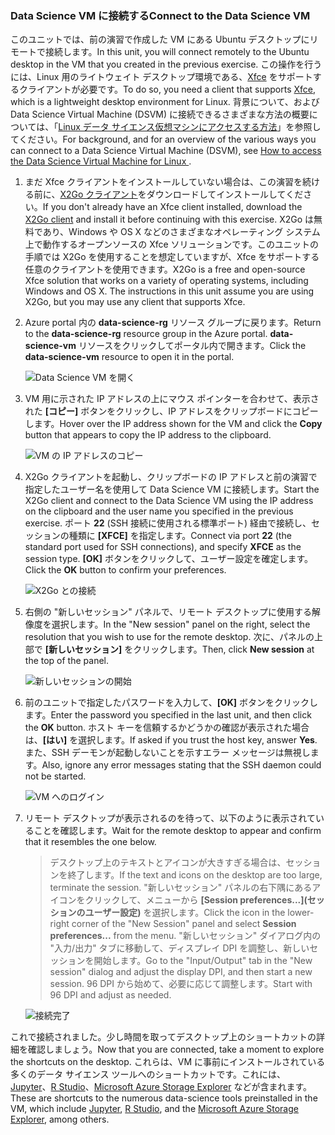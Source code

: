### <a name="connect-to-the-data-science-vm"></a><span data-ttu-id="665fa-101">Data Science VM に接続する</span><span class="sxs-lookup"><span data-stu-id="665fa-101">Connect to the Data Science VM</span></span>

<span data-ttu-id="665fa-102">このユニットでは、前の演習で作成した VM にある Ubuntu デスクトップにリモートで接続します。</span><span class="sxs-lookup"><span data-stu-id="665fa-102">In this unit, you will connect remotely to the Ubuntu desktop in the VM that you created in the previous exercise.</span></span> <span data-ttu-id="665fa-103">この操作を行うには、Linux 用のライトウェイト デスクトップ環境である、[Xfce](https://xfce.org/) をサポートするクライアントが必要です。</span><span class="sxs-lookup"><span data-stu-id="665fa-103">To do so, you need a client that supports [Xfce](https://xfce.org/), which is a lightweight desktop environment for Linux.</span></span> <span data-ttu-id="665fa-104">背景について、および Data Science Virtual Machine (DSVM) に接続できるさまざまな方法の概要については、「[Linux データ サイエンス仮想マシンにアクセスする方法](https://docs.microsoft.com/azure/machine-learning/data-science-virtual-machine/dsvm-ubuntu-intro#how-to-access-the-data-science-virtual-machine-for-linux)」を参照してください。</span><span class="sxs-lookup"><span data-stu-id="665fa-104">For background, and for an overview of the various ways you can connect to a Data Science Virtual Machine (DSVM), see [How to access the Data Science Virtual Machine for Linux ](https://docs.microsoft.com/azure/machine-learning/data-science-virtual-machine/dsvm-ubuntu-intro#how-to-access-the-data-science-virtual-machine-for-linux).</span></span>

1. <span data-ttu-id="665fa-105">まだ Xfce クライアントをインストールしていない場合は、この演習を続ける前に、[X2Go クライアント](https://wiki.x2go.org/doku.php/download:start)をダウンロードしてインストールしてください。</span><span class="sxs-lookup"><span data-stu-id="665fa-105">If you don't already have an Xfce client installed, download the [X2Go client](https://wiki.x2go.org/doku.php/download:start) and install it before continuing with this exercise.</span></span> <span data-ttu-id="665fa-106">X2Go は無料であり、Windows や OS X などのさまざまなオペレーティング システム上で動作するオープンソースの Xfce ソリューションです。このユニットの手順では X2Go を使用することを想定していますが、Xfce をサポートする任意のクライアントを使用できます。</span><span class="sxs-lookup"><span data-stu-id="665fa-106">X2Go is a free and open-source Xfce solution that works on a variety of operating systems, including Windows and OS X. The instructions in this unit assume you are using X2Go, but you may use any client that supports Xfce.</span></span>

1. <span data-ttu-id="665fa-107">Azure portal 内の **data-science-rg** リソース グループに戻ります。</span><span class="sxs-lookup"><span data-stu-id="665fa-107">Return to the **data-science-rg** resource group in the Azure portal.</span></span> <span data-ttu-id="665fa-108">**data-science-vm** リソースをクリックしてポータル内で開きます。</span><span class="sxs-lookup"><span data-stu-id="665fa-108">Click the **data-science-vm** resource to open it in the portal.</span></span>

    ![Data Science VM を開く](../media/2-open-data-science-vm.png)

1. <span data-ttu-id="665fa-110">VM 用に示された IP アドレスの上にマウス ポインターを合わせて、表示された **[コピー]** ボタンをクリックし、IP アドレスをクリップボードにコピーします。</span><span class="sxs-lookup"><span data-stu-id="665fa-110">Hover over the IP address shown for the VM and click the **Copy** button that appears to copy the IP address to the clipboard.</span></span>

    ![VM の IP アドレスのコピー](../media/2-copy-ip-address.png)

1. <span data-ttu-id="665fa-112">X2Go クライアントを起動し、クリップボードの IP アドレスと前の演習で指定したユーザー名を使用して Data Science VM に接続します。</span><span class="sxs-lookup"><span data-stu-id="665fa-112">Start the X2Go client and connect to the Data Science VM using the IP address on the clipboard and the user name you specified in the previous exercise.</span></span> <span data-ttu-id="665fa-113">ポート **22** (SSH 接続に使用される標準ポート) 経由で接続し、セッションの種類に **[XFCE]** を指定します。</span><span class="sxs-lookup"><span data-stu-id="665fa-113">Connect via port **22** (the standard port used for SSH connections), and specify **XFCE** as the session type.</span></span> <span data-ttu-id="665fa-114">**[OK]** ボタンをクリックして、ユーザー設定を確定します。</span><span class="sxs-lookup"><span data-stu-id="665fa-114">Click the **OK** button to confirm your preferences.</span></span>

    ![X2Go との接続](../media/2-new-session-1.png)

1. <span data-ttu-id="665fa-116">右側の "新しいセッション" パネルで、リモート デスクトップに使用する解像度を選択します。</span><span class="sxs-lookup"><span data-stu-id="665fa-116">In the "New session" panel on the right, select the resolution that you wish to use for the remote desktop.</span></span> <span data-ttu-id="665fa-117">次に、パネルの上部で **[新しいセッション]** をクリックします。</span><span class="sxs-lookup"><span data-stu-id="665fa-117">Then, click **New session** at the top of the panel.</span></span>

    ![新しいセッションの開始](../media/2-new-session-2.png)

1. <span data-ttu-id="665fa-119">前のユニットで指定したパスワードを入力して、**[OK]** ボタンをクリックします。</span><span class="sxs-lookup"><span data-stu-id="665fa-119">Enter the password you specified in the last unit, and then click the **OK** button.</span></span> <span data-ttu-id="665fa-120">ホスト キーを信頼するかどうかの確認が表示された場合は、**[はい]** を選択します。</span><span class="sxs-lookup"><span data-stu-id="665fa-120">If asked if you trust the host key, answer **Yes**.</span></span> <span data-ttu-id="665fa-121">また、SSH デーモンが起動しないことを示すエラー メッセージは無視します。</span><span class="sxs-lookup"><span data-stu-id="665fa-121">Also, ignore any error messages stating that the SSH daemon could not be started.</span></span>

    ![VM へのログイン](../media/2-new-session-3.png)

1. <span data-ttu-id="665fa-123">リモート デスクトップが表示されるのを待って、以下のように表示されていることを確認します。</span><span class="sxs-lookup"><span data-stu-id="665fa-123">Wait for the remote desktop to appear and confirm that it resembles the one below.</span></span>

    > <span data-ttu-id="665fa-124">デスクトップ上のテキストとアイコンが大きすぎる場合は、セッションを終了します。</span><span class="sxs-lookup"><span data-stu-id="665fa-124">If the text and icons on the desktop are too large, terminate the session.</span></span> <span data-ttu-id="665fa-125">"新しいセッション" パネルの右下隅にあるアイコンをクリックして、メニューから **[Session preferences...]\(セッションのユーザー設定\)** を選択します。</span><span class="sxs-lookup"><span data-stu-id="665fa-125">Click the icon in the lower-right corner of the "New Session" panel and select **Session preferences...** from the menu.</span></span> <span data-ttu-id="665fa-126">"新しいセッション" ダイアログ内の "入力/出力" タブに移動して、ディスプレイ DPI を調整し、新しいセッションを開始します。</span><span class="sxs-lookup"><span data-stu-id="665fa-126">Go to the "Input/Output" tab in the "New session" dialog and adjust the display DPI, and then start a new session.</span></span> <span data-ttu-id="665fa-127">96 DPI から始めて、必要に応じて調整します。</span><span class="sxs-lookup"><span data-stu-id="665fa-127">Start with 96 DPI and adjust as needed.</span></span>

    ![接続完了](../media/2-ubuntu-desktop.png)

<span data-ttu-id="665fa-129">これで接続されました。少し時間を取ってデスクトップ上のショートカットの詳細を確認しましょう。</span><span class="sxs-lookup"><span data-stu-id="665fa-129">Now that you are connected, take a moment to explore the shortcuts on the desktop.</span></span> <span data-ttu-id="665fa-130">これらは、VM に事前にインストールされている多くのデータ サイエンス ツールへのショートカットです。これには、[Jupyter](http://jupyter.org/)、[R Studio](https://www.rstudio.com/)、[Microsoft Azure Storage Explorer](https://azure.microsoft.com/features/storage-explorer/) などが含まれます。</span><span class="sxs-lookup"><span data-stu-id="665fa-130">These are shortcuts to the numerous data-science tools preinstalled in the VM, which include [Jupyter](http://jupyter.org/), [R Studio](https://www.rstudio.com/), and the [Microsoft Azure Storage Explorer](https://azure.microsoft.com/features/storage-explorer/), among others.</span></span>